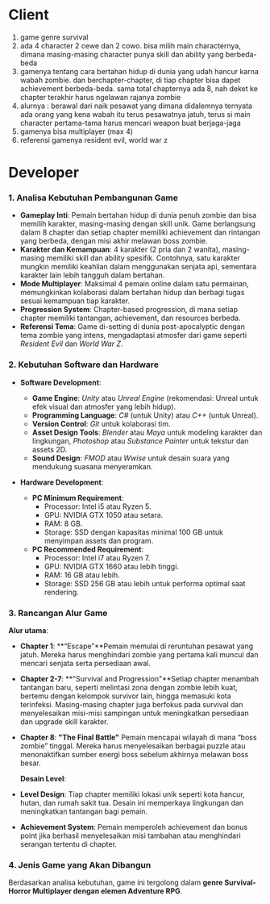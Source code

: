 # Client

1. game genre survival
2. ada 4 character 2 cewe dan 2 cowo. bisa
   milih main characternya, dimana masing-masing character punya skill dan
   ability yang berbeda-beda
3. gamenya tentang cara bertahan hidup di
   dunia yang udah hancur karna wabah zombie. dan berchapter-chapter, di
   tiap chapter bisa dapet achievement berbeda-beda. sama total chapternya
   ada 8, nah deket ke chapter terakhir harus ngelawan rajanya zombie
4. alurnya : berawal dari naik pesawat yang dimana didalemnya ternyata ada
   orang yang kena wabah itu terus pesawatnya jatuh, terus si main
   character pertama-tama harus mencari weapon buat berjaga-jaga
5. gamenya bisa multiplayer (max 4)
6. referensi gamenya resident evil, world war z

# Developer

### 1. Analisa Kebutuhan Pembangunan Game

- **Gameplay Inti**: Pemain bertahan hidup di dunia penuh zombie dan bisa memilih karakter, masing-masing dengan skill unik. Game berlangsung dalam 8 chapter dan setiap chapter memiliki achievement dan rintangan yang berbeda, dengan misi akhir melawan boss zombie.
- **Karakter dan Kemampuan**: 4 karakter (2 pria dan 2 wanita), masing-masing memiliki skill dan ability spesifik. Contohnya, satu karakter mungkin memiliki keahlian dalam menggunakan senjata api, sementara karakter lain lebih tangguh dalam bertahan.
- **Mode Multiplayer**: Maksimal 4 pemain online dalam satu permainan, memungkinkan kolaborasi dalam bertahan hidup dan berbagi tugas sesuai kemampuan tiap karakter.
- **Progression System**: Chapter-based progression, di mana setiap chapter memiliki tantangan, achievement, dan resources berbeda.
- **Referensi Tema**: Game di-setting di dunia post-apocalyptic dengan tema zombie yang intens, mengadaptasi atmosfer dari game seperti *Resident Evil* dan *World War Z*.

### 2. Kebutuhan Software dan Hardware

- **Software Development**:

  - **Game Engine**: *Unity* atau *Unreal Engine* (rekomendasi: Unreal untuk efek visual dan atmosfer yang lebih hidup).
  - **Programming Language**: *C#* (untuk Unity) atau *C++* (untuk Unreal).
  - **Version Control**: *Git* untuk kolaborasi tim.
  - **Asset Design Tools**: *Blender* atau *Maya* untuk modeling karakter dan lingkungan, *Photoshop* atau *Substance Painter* untuk tekstur dan assets 2D.
  - **Sound Design**: *FMOD* atau *Wwise* untuk desain suara yang mendukung suasana menyeramkan.
- **Hardware Development**:

  - **PC Minimum Requirement**:
    - Processor: Intel i5 atau Ryzen 5.
    - GPU: NVIDIA GTX 1050 atau setara.
    - RAM: 8 GB.
    - Storage: SSD dengan kapasitas minimal 100 GB untuk menyimpan assets dan program.
  - **PC Recommended Requirement**:
    - Processor: Intel i7 atau Ryzen 7.
    - GPU: NVIDIA GTX 1660 atau lebih tinggi.
    - RAM: 16 GB atau lebih.
    - Storage: SSD 256 GB atau lebih untuk performa optimal saat rendering.

### 3. Rancangan Alur Game

   **Alur utama**:

- **Chapter 1**: **“Escape”**Pemain memulai di reruntuhan pesawat yang jatuh. Mereka harus menghindari zombie yang pertama kali muncul dan mencari senjata serta persediaan awal.
- **Chapter 2-7**: **"Survival and Progression"**Setiap chapter menambah tantangan baru, seperti melintasi zona dengan zombie lebih kuat, bertemu dengan kelompok survivor lain, hingga memasuki kota terinfeksi. Masing-masing chapter juga berfokus pada survival dan menyelesaikan misi-misi sampingan untuk meningkatkan persediaan dan upgrade skill karakter.
- **Chapter 8**: **"The Final Battle"**
  Pemain mencapai wilayah di mana “boss zombie” tinggal. Mereka harus menyelesaikan berbagai puzzle atau menonaktifkan sumber energi boss sebelum akhirnya melawan boss besar.

   **Desain Level**:

- **Level Design**: Tiap chapter memiliki lokasi unik seperti kota hancur, hutan, dan rumah sakit tua. Desain ini memperkaya lingkungan dan meningkatkan tantangan bagi pemain.
- **Achievement System**: Pemain memperoleh achievement dan bonus point jika berhasil menyelesaikan misi tambahan atau menghindari serangan tertentu di chapter.

### 4. Jenis Game yang Akan Dibangun

   Berdasarkan analisa kebutuhan, game ini tergolong dalam **genre Survival-Horror Multiplayer dengan elemen Adventure RPG**.
